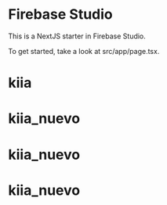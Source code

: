 # Firebase Studio

This is a NextJS starter in Firebase Studio.

To get started, take a look at src/app/page.tsx.
# kiia
# kiia_nuevo
# kiia_nuevo
# kiia_nuevo
